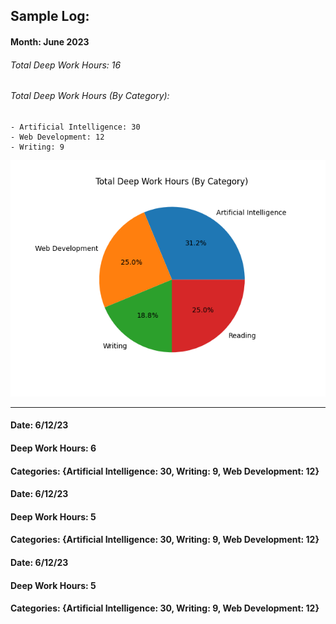 ## Sample Log:
#### Month: June 2023
###### Total Deep Work Hours: 16
###### Total Deep Work Hours (By Category): 
    - Artificial Intelligence: 30
    - Web Development: 12
    - Writing: 9

![Pie Chart](pie_chart.png)

---

#### Date: 6/12/23
#### Deep Work Hours: 6
#### Categories: {Artificial Intelligence: 30, Writing: 9, Web Development: 12}

#### Date: 6/12/23
#### Deep Work Hours: 5
#### Categories: {Artificial Intelligence: 30, Writing: 9, Web Development: 12}

#### Date: 6/12/23
#### Deep Work Hours: 5
#### Categories: {Artificial Intelligence: 30, Writing: 9, Web Development: 12}
